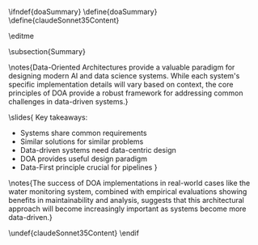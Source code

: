 \ifndef{doaSummary}
\define{doaSummary}
\define{claudeSonnet35Content}

\editme

\subsection{Summary}

\notes{Data-Oriented Architectures provide a valuable paradigm for designing modern AI and data science systems. While each system's specific implementation details will vary based on context, the core principles of DOA provide a robust framework for addressing common challenges in data-driven systems.}

\slides{
Key takeaways:
* Systems share common requirements
* Similar solutions for similar problems
* Data-driven systems need data-centric design
* DOA provides useful design paradigm
* Data-First principle crucial for pipelines
}

\notes{The success of DOA implementations in real-world cases like the water monitoring system, combined with empirical evaluations showing benefits in maintainability and analysis, suggests that this architectural approach will become increasingly important as systems become more data-driven.}

\undef{claudeSonnet35Content}
\endif

